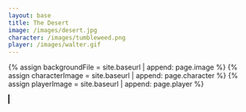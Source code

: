 ```yaml
---
layout: base
title: The Desert
image: /images/desert.jpg
character: /images/tumbleweed.png
player: /images/walter.gif
---
```

{% assign backgroundFile = site.baseurl | append: page.image %}
{% assign characterImage = site.baseurl | append: page.character %}
{% assign playerImage = site.baseurl | append: page.player %}
<html>
<head>
    <style>
        canvas {
            border: 1px solid black;
        }
    </style>
</head>
<body>
    <canvas id="gameCanvas"></canvas>
    <script>
        const canvas = document.getElementById("gameCanvas");
        const ctx = canvas.getContext("2d");
        // Get window width and height
        canvas.width = window.innerWidth;
        canvas.height = window.innerHeight;
        // Character
        const character = {
            x: 50,
            y: canvas.height - 50,
            width: 100,
            height: 100,
            rotation: 0, // Initial rotation angle in radians
            speed: 2, // Speed of movement
            rotationSpeed: Math.PI / 180, // Rotation speed in radians per frame
        };
        // Player
        const player = {
            x: canvas.width - 50,
            y: canvas.height - 50,
            width: 100,
            height: 100,
            speed: 4, // Speed of movement
        };
        const characterImg = new Image();
        characterImg.src = '{{characterImage}}'; // Load the character image
        const playerImg = new Image();
        playerImg.src = '{{playerImage}}'; // Load the player image
        characterImg.onload = function () {
            playerImg.onload = function () {
                function drawCharacter() {
                    ctx.save(); // Save the current canvas state
                    ctx.translate(character.x, character.y); // Translate to character's position
                    ctx.rotate(character.rotation); // Rotate
                    ctx.drawImage(characterImg, -character.width / 2, -character.height / 2, character.width, character.height); // Draw character
                    ctx.restore(); // Restore the canvas state
                }
                function updateCharacter() {
                    character.x += character.speed; // Move character horizontally
                    character.rotation += character.rotationSpeed; // Rotate character
                    // Wrap character to the other side of the canvas when it goes off-screen
                    if (character.x > canvas.width + character.width / 2) {
                        character.x = -character.width / 2;
                    }
                }
                function updatePlayer() {
                    // Move player horizontally based on input (a and d keys)
                    if (keys['a']) {
                        player.x -= player.speed;
                    }
                    if (keys['d']) {
                        player.x += player.speed;
                    }
                    // Wrap player to the other side of the canvas when it goes off-screen
                    if (player.x > canvas.width + player.width / 2) {
                        player.x = -player.width / 2;
                    }
                }
                const keys = {}; // Object to track key states
                document.addEventListener('keydown', function (event) {
                    keys[event.key] = true;
                });
                document.addEventListener('keyup', function (event) {
                    keys[event.key] = false;
                });
                function drawBackground() {
                    const backgroundImg = new Image();
                    backgroundImg.src = '{{backgroundFile}}';
                    backgroundImg.onload = function () {
                        ctx.drawImage(backgroundImg, 0, 0, canvas.width, canvas.height); // Draw background image
                    };
                }
                function gameLoop() {
                    drawBackground();
                    drawCharacter();
                    updateCharacter();
                    updatePlayer();
                    requestAnimationFrame(gameLoop); // Call the loop again
                }
                gameLoop(); // Start the game loop
            };
        };
    </script>
</body>
</html>

